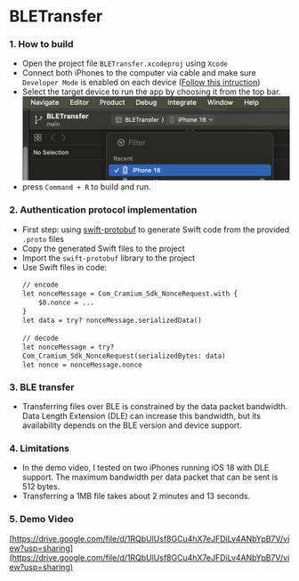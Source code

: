 # BLETransfer

### 1. How to build
 - Open the project file `BLETransfer.xcodeproj` using `Xcode`
 - Connect both iPhones to the computer via cable and make sure `Developer Mode` is enabled on each device ([Follow this intruction](https://developer.apple.com/documentation/xcode/enabling-developer-mode-on-a-device))
 - Select the target device to run the app by choosing it from the top bar.
  ![image](https://github.com/nwanvu93/BLETransfer/blob/main/assets/select-device.png?raw=true)
 - press `Command + R` to build and run.


### 2. Authentication protocol implementation
 - First step: using [swift-protobuf](https://github.com/apple/swift-protobuf/tree/main) to generate Swift code from the provided `.proto` files
 - Copy the generated Swift files to the project
 - Import the `swift-protobuf` library to the project
 - Use Swift files in code:
    ```
    // encode
    let nonceMessage = Com_Cramium_Sdk_NonceRequest.with {
        $0.nonce = ...
    }
    let data = try? nonceMessage.serializedData()

    // decode
    let nonceMessage = try? Com_Cramium_Sdk_NonceRequest(serializedBytes: data)
    let nonce = nonceMessage.nonce
    ```

### 3. BLE transfer
  - Transferring files over BLE is constrained by the data packet bandwidth. Data Length Extension (DLE) can increase this bandwidth, but its availability depends on the BLE version and device support.

### 4. Limitations
- In the demo video, I tested on two iPhones running iOS 18 with DLE support. The maximum bandwidth per data packet that can be sent is 512 bytes.
- Transferring a 1MB file takes about 2 minutes and 13 seconds.

### 5. Demo Video
[https://drive.google.com/file/d/1RQbUlUsf8GCu4hX7eJFDiLv4ANbYpB7V/view?usp=sharing](https://drive.google.com/file/d/1RQbUlUsf8GCu4hX7eJFDiLv4ANbYpB7V/view?usp=sharing)
